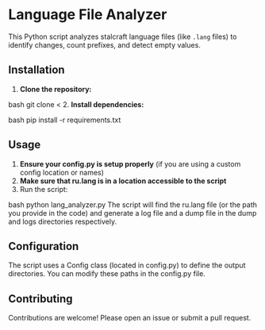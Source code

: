 # Language File Analyzer

This Python script analyzes stalcraft language files (like `.lang` files) to identify changes, count prefixes, and detect empty values.

## Installation

1. **Clone the repository:**
   
bash
   git clone <
2. **Install dependencies:**
   
bash
   pip install -r requirements.txt


## Usage

1.  **Ensure your config.py is setup properly** (if you are using a custom config location or names)
2.  **Make sure that ru.lang is in a location accessible to the script**
3.  Run the script:
   
bash
   python lang_analyzer.py
   The script will find the ru.lang file (or the path you provide in the code) and generate a log file and a dump file in the dump and logs directories respectively.


## Configuration

The script uses a Config class (located in config.py) to define the output directories.  You can modify these paths in the config.py file.


## Contributing

Contributions are welcome! Please open an issue or submit a pull request.